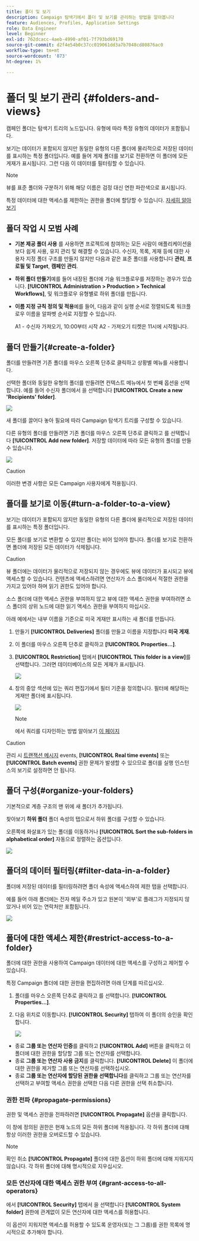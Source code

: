 ```yaml
---
title: 폴더 및 보기
description: Campaign 탐색기에서 폴더 및 보기를 관리하는 방법을 알아봅니다
feature: Audiences, Profiles, Application Settings
role: Data Engineer
level: Beginner
exl-id: 762dcacc-4aeb-4990-af01-7f793bd69170
source-git-commit: d2f4e54b0c37cc019061dd3a7b7048cd80876ac0
workflow-type: tm+mt
source-wordcount: '873'
ht-degree: 1%

---
```


# 폴더 및 보기 관리 {#folders-and-views}

캠페인 폴더는 탐색기 트리의 노드입니다. 유형에 따라 특정 유형의 데이터가 포함됩니다.

보기는 데이터가 포함되지 않지만 동일한 유형의 다른 폴더에 물리적으로 저장된 데이터를 표시하는 특정 폴더입니다. 예를 들어 게재 폴더를 보기로 전환하면 이 폴더에 모든 게재가 표시됩니다. 그런 다음 이 데이터를 필터링할 수 있습니다.


>[!NOTE]
>뷰를 표준 폴더와 구분하기 위해 해당 이름은 검정 대신 연한 파란색으로 표시됩니다.

특정 데이터에 대한 액세스를 제한하는 권한을 폴더에 할당할 수 있습니다. [자세히 알아보기](#restrict-access-to-a-folder)

## 폴더 작업 시 모범 사례

* **기본 제공 폴더 사용** 를 사용하면 프로젝트에 참여하는 모든 사람이 애플리케이션을 보다 쉽게 사용, 유지 관리 및 해결할 수 있습니다. 수신자, 목록, 게재 등에 대한 사용자 지정 폴더 구조를 만들지 않지만 다음과 같은 표준 폴더를 사용합니다 **관리**, **프로필 및 Target**, **캠페인 관리**.

* **하위 폴더 만들기**&#x200B;예를 들어 내장된 폴더에 기술 워크플로우를 저장하는 경우가 있습니다. **[!UICONTROL Administration > Production > Technical Workflows]**, 및 워크플로우 유형별로 하위 폴더를 만듭니다.

* **이름 지정 규칙 정의 및 적용**&#x200B;예를 들어, 다음과 같이 실행 순서로 정렬되도록 워크플로우 이름을 알파벳 순서로 지정할 수 있습니다.

   A1 - 수신자 가져오기, 10:00부터 시작 A2 - 가져오기 티켓은 11시에 시작됩니다.

## 폴더 만들기{#create-a-folder}

폴더를 만들려면 기존 폴더를 마우스 오른쪽 단추로 클릭하고 상황별 메뉴를 사용합니다.

선택한 폴더와 동일한 유형의 폴더를 만들려면 컨텍스트 메뉴에서 첫 번째 옵션을 선택합니다. 예를 들어 수신자 폴더에서 을 선택합니다 **[!UICONTROL Create a new 'Recipients' folder]**.

![](assets/create-recipient-folder.png)

새 폴더를 끌어다 놓아 필요에 따라 Campaign 탐색기 트리를 구성할 수 있습니다.

다른 유형의 폴더를 만들려면 기존 폴더를 마우스 오른쪽 단추로 클릭하고 를 선택합니다 **[!UICONTROL Add new folder]**. 저장할 데이터에 따라 모든 유형의 폴더를 만들 수 있습니다.

![](assets/add-new-folder.png)

>[!CAUTION]
>이러한 변경 사항은 모든 Campaign 사용자에게 적용됩니다.

## 폴더를 보기로 이동{#turn-a-folder-to-a-view}

보기는 데이터가 포함되지 않지만 동일한 유형의 다른 폴더에 물리적으로 저장된 데이터를 표시하는 특정 폴더입니다.

모든 폴더를 보기로 변환할 수 있지만 폴더는 비어 있어야 합니다. 폴더를 보기로 전환하면 폴더에 저장된 모든 데이터가 삭제됩니다.

>[!CAUTION]
>
>뷰 폴더에는 데이터가 물리적으로 저장되지 않는 경우에도 뷰에 데이터가 표시되고 뷰에 액세스할 수 있습니다. 컨텐츠에 액세스하려면 연산자가 소스 폴더에서 적절한 권한을 가지고 있어야 하며 읽기 권한도 있어야 합니다.
>
>소스 폴더에 대한 액세스 권한을 부여하지 않고 뷰에 대한 액세스 권한을 부여하려면 소스 폴더의 상위 노드에 대한 읽기 액세스 권한을 부여하지 마십시오.

아래 예에서는 내부 이름을 기준으로 미국 게재만 표시하는 새 폴더를 만듭니다.

1. 만들기 **[!UICONTROL Deliveries]** 폴더를 만들고 이름을 지정합니다 **미국 게재**.
1. 이 폴더를 마우스 오른쪽 단추로 클릭하고 **[!UICONTROL Properties...]**.
1. **[!UICONTROL Restriction]** 탭에서 **[!UICONTROL This folder is a view]**&#x200B;를 선택합니다. 그러면 데이터베이스의 모든 게재가 표시됩니다.

   ![](assets/this-folder-is-a-view.png)

1. 창의 중앙 섹션에 있는 쿼리 편집기에서 필터 기준을 정의합니다. 필터에 해당하는 게재만 폴더에 표시됩니다.

   ![](assets/filter-view.png)

   >[!NOTE]
   >
   >에서 쿼리를 디자인하는 방법 알아보기 [이 페이지](create-filters.md#advanced-filters)


>[!CAUTION]
>
>관리 시 [트랜잭션 메시지](../send/transactional.md) events, **[!UICONTROL Real time events]** 또는 **[!UICONTROL Batch events]** 권한 문제가 발생할 수 있으므로 폴더를 실행 인스턴스의 보기로 설정하면 안 됩니다.

## 폴더 구성{#organize-your-folders}

기본적으로 계층 구조의 맨 위에 새 폴더가 추가됩니다.

찾아보기 **하위 폴더** 폴더 속성의 탭으로서 하위 폴더를 구성할 수 있습니다.

오른쪽에 화살표가 있는 폴더를 이동하거나 **[!UICONTROL Sort the sub-folders in alphabetical order]** 자동으로 정렬하는 옵션입니다.

![](assets/sort-folders.png)


## 폴더의 데이터 필터링{#filter-data-in-a-folder}

폴더에 저장된 데이터를 필터링하려면 폴더 속성에 액세스하여 제한 탭을 선택합니다.

예를 들어 아래 폴더에는 전자 메일 주소가 있고 원본이 &#39;외부&#39;로 플래그가 지정되지 않았거나 비어 있는 연락처만 포함됩니다.

![](assets/add-a-filter-to-a-folder.png)


## 폴더에 대한 액세스 제한{#restrict-access-to-a-folder}

폴더에 대한 권한을 사용하여 Campaign 데이터에 대한 액세스를 구성하고 제어할 수 있습니다.

특정 Campaign 폴더에 대한 권한을 편집하려면 아래 단계를 따르십시오.

1. 폴더를 마우스 오른쪽 단추로 클릭하고 를 선택합니다. **[!UICONTROL Properties...]**.
1. 다음 위치로 이동합니다. **[!UICONTROL Security]** 탭하여 이 폴더의 승인을 확인합니다.

   ![](assets/folder-permissions.png)

* 종료 **그룹 또는 연산자 인증**&#x200B;를 클릭하고 **[!UICONTROL Add]** 버튼을 클릭하고 이 폴더에 대한 권한을 할당할 그룹 또는 연산자를 선택합니다.
* 종료 **그룹 또는 연산자 사용 금지**&#x200B;를 클릭합니다. **[!UICONTROL Delete]** 이 폴더에 대한 권한을 제거할 그룹 또는 연산자를 선택하십시오.
* 종료 **그룹 또는 연산자에 할당된 권한을 선택합니다**&#x200B;를 클릭하고 그룹 또는 연산자를 선택하고 부여할 액세스 권한을 선택한 다음 다른 권한을 선택 취소합니다.

### 권한 전파 {#propagate-permissions}

권한 및 액세스 권한을 전파하려면 **[!UICONTROL Propagate]** 옵션을 클릭합니다.

이 창에 정의된 권한은 현재 노드의 모든 하위 폴더에 적용됩니다. 각 하위 폴더에 대해 항상 이러한 권한을 오버로드할 수 있습니다.

>[!NOTE]
>
>확인 취소 **[!UICONTROL Propagate]** 폴더에 대한 옵션이 하위 폴더에 대해 지워지지 않습니다. 각 하위 폴더에 대해 명시적으로 지우십시오.

### 모든 연산자에 대한 액세스 권한 부여 {#grant-access-to-all-operators}

에서 **[!UICONTROL Security]** 탭에서 을 선택합니다 **[!UICONTROL System folder]** 권한에 관계없이 모든 연산자에 대한 액세스를 허용합니다.

이 옵션이 지워지면 액세스를 허용할 수 있도록 운영자(또는 그 그룹)를 권한 목록에 명시적으로 추가해야 합니다.
